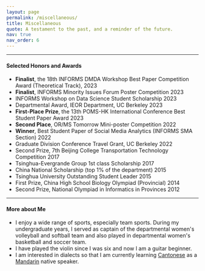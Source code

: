 ```yaml
---
layout: page
permalink: /miscellaneous/
title: Miscellaneous
quote: A testament to the past, and a reminder of the future.
nav: true
nav_order: 6
---
```


---
#### Selected Honors and Awards

- __Finalist__, the 18th INFORMS DMDA Workshop Best Paper Competition Award (Theoretical Track), 2023
- __Finalist__, INFORMS Minority Issues Forum Poster Competition 2023
- INFORMS Workshop on Data Science Student Scholarship 2023
- Departmental Award, IEOR Department, UC Berkeley 2023
- __First-Place Prize__, the 13th POMS-HK International Conference Best Student Paper Award 2023
- __Second Place__, OR/MS Tomorrow Mini-poster Competition 2022
- __Winner__, Best Student Paper of Social Media Analytics (INFORMS SMA Section) 2022
- Graduate Division Conference Travel Grant, UC Berkeley 2022
- Second Prize, 7th Beijing College Transportation Technology Competition 2017
- Tsinghua-Evergrande Group 1st class Scholarship 2017
- China National Scholarship (top 1% of the department) 2015
- Tsinghua University Outstanding Student Leader 2015
- First Prize, China High School Biology Olympiad (Provincial) 2014
- Second Prize, National Olympiad in Informatics in Provinces 2012

---
#### More about Me

- I enjoy a wide range of sports, especially team sports. During my undergraduate years, I served as captain of the departmental women's volleyball and softball team and also played in departmental women's basketball and soccer team.
- I have played the violin since I was six and now I am a guitar beginner.
- I am interested in dialects so that I am currently learning [Cantonese](https://en.wikipedia.org/wiki/Cantonese) as a [Mandarin](https://en.wikipedia.org/wiki/Mandarin_Chinese) native speaker.
